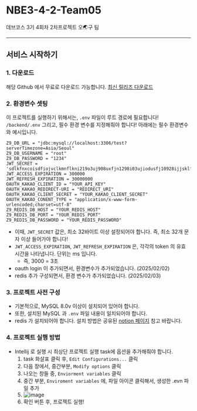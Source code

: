 # NBE3-4-2-Team05
데브코스 3기 4회차 2차프로젝트 오🌏구 팀

---
## 서비스 시작하기
### 1. 다운로드

해당 Github 에서 무료로 다운로드 가능합니다.
[최신 릴리즈 다운로드](https://github.com/prgrms-be-devcourse/NBE3-4-2-team05/archive/refs/heads/main.zip)

### 2. 환경변수 셋팅

이 프로젝트를 실행하기 위해서는, `.env` 파일이 루트 경로에 필요합니다!
`/backend/.env`
그리고, 필수 환경 변수를 지정해줘야 합니다!
아래에는 필수 환경변수와 예시입니다.

```env
Z9_DB_URL = "jdbc:mysql://localhost:3306/test?serverTimezone=Asia/Seoul"
Z9_DB_USERNAME = "root"
Z9_DB_PASSWORD = "1234"
JWT_SECRET = 'sdlkfnxcoisdfiojvclkmnflkni219o3uj908uxfjn1298i03ujiodusfj10928ijjsklfnwe0ijf1io2j3oi1kklasdf'
JWT_ACCESS_EXPIRATION = 300000
JWT_REFRESH_EXPIRATION = 30000000
OAUTH_KAKAO_CLIENT_ID = "YOUR_API_KEY"
OAUTH_KAKAO_REDIRECT-URI = "REDIRECT_URI"
OAUTH_KAKAO_CLIENT_SECRET = "YOUR_KAKAO_CLIENT_SECRET"
OAUTH_KAKAO_CONENT_TYPE = "application/x-www-form-urlencoded;charset=utf-8"
Z9_REDIS_DB_HOST = "YOUR_REDIS_HOST"
Z9_REDIS_DB_PORT = "YOUR_REDIS_PORT"
Z9_REDIS_DB_PASSWORD = "YOUR_REDIS_PASSWORD"
```
- 이때, `JWT_SECRET` 값은, 최소 32바이트 이상 설정되어야 합니다. 즉, 최소 32개 문자 이상 들어가야 합니다!
- `JWT_ACCESS_EXPIRATION`, `JWT_REFRESH_EXPIRATION` 은, 각각의 token 의 유효 시간을 나타냅니다. 단위는 ms 입니다.
  - 즉, 3000 = 3초 
- oauth login 이 추가되면서, 환경변수가 추가되었습니다. (2025/02/02)
- redis 추가 구성되면서, 환경 변수가 추가되었습니다. (2025/02/03)

### 3. 프로젝트 사전 구성
- 기본적으로, MySQL 8.0v 이상이 설치되어 있어야 합니다.
- 또한, 설치된 MySQL 과 `.env` 파일 내용이 일치되어야 합니다.
- redis 가 설치되어야 합니다. 설치 방법은 공유된 [notion 페이지](https://www.notion.so/Redis-f6fd1bb01d994977b17a8fd5ffb86fe0?pvs=4) 참고 바랍니다.

### 4. 프로젝트 실행 방법
- Intellij 로 실행 시 최상단 프로젝트 실행 task에 옵션을 추가해줘야 합니다.
  1. task 화살표 클릭 후, `Edit Configurations...` 클릭
  2. 다음 창에서, 중간부분, `Modify options` 클릭
  3. 나오는 창들 중, `Enviorment variables` 클릭
  4. 중간 부분, `Enviroment variables` 에, 파일 아이콘 클릭해서, 생성한 .evn 파일 추가
  5. ![image](https://github.com/user-attachments/assets/e1b3497a-fc13-473e-92fa-c82ff8ec9cc6)
  6. 확인 버튼 후, 프로젝트 실행!


